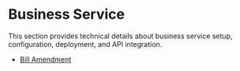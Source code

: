 # Business Service

This section provides technical details about business service setup, configuration, deployment, and API integration.

* [Bill Amendment](bill-amendment.md)



